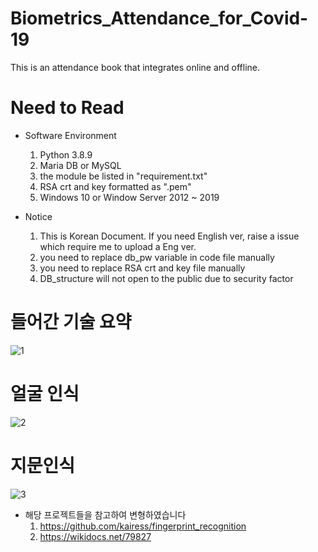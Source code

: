 # Biometrics_Attendance_for_Covid-19
This is an attendance book that integrates online and offline.


# Need to Read
- Software Environment
    1. Python 3.8.9
    2. Maria DB or MySQL
    3. the module be listed in "requirement.txt"
    4. RSA crt and key formatted as ".pem"
    5. Windows 10 or Window Server 2012 ~ 2019

- Notice
    1. This is Korean Document. If you need English ver, raise a issue which require me to upload a Eng ver.
    2. you need to replace db_pw variable in code file manually
    3. you need to replace RSA crt and key file manually
    4. DB_structure will not open to the public due to security factor


# 들어간 기술 요약
![1](https://user-images.githubusercontent.com/59224587/139520591-9e0e64d6-a68f-4298-8f8c-33edf93b2d88.PNG)

# 얼굴 인식
![2](https://user-images.githubusercontent.com/59224587/139520593-0b3b02bb-e8dd-436f-b8f3-d888107de0a1.PNG)

# 지문인식
![3](https://user-images.githubusercontent.com/59224587/139520595-da96c91e-22cc-402b-a260-5a1f47c52375.PNG)

- 해당 프로젝트들을 참고하여 변형하였습니다
    1. https://github.com/kairess/fingerprint_recognition
    2. https://wikidocs.net/79827
